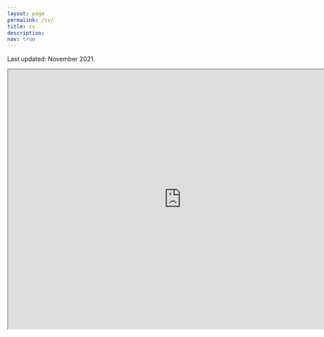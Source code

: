 ```yaml
---
layout: page
permalink: /cv/
title: cv
description: 
nav: true
---
```


Last updated: November 2021.

<iframe src="https://drive.google.com/file/d/1Z-jdCGK5W1PRZQ3cXioovGEevtu35Rk2/preview" width="800" height="600" allow="autoplay"></iframe>
